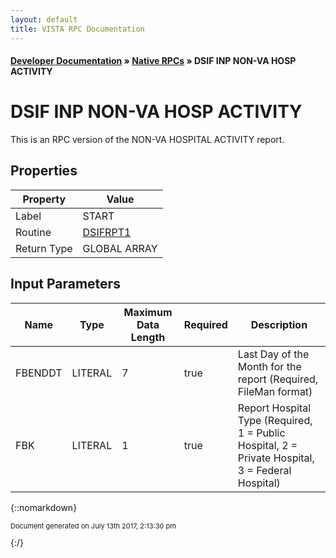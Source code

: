 ```yaml
---
layout: default
title: VISTA RPC Documentation
---
```


#### [Developer Documentation](../index) &#187; [Native RPCs](TableOfContents) &#187; DSIF INP NON-VA HOSP ACTIVITY<br/>
# DSIF INP NON-VA HOSP ACTIVITY

This is an RPC version of the NON-VA HOSPITAL ACTIVITY report.

## Properties

Property | Value
--- | ---
Label | START
Routine | [DSIFRPT1](http://code.osehra.org/dox/Routine_DSIFRPT1_source.html)
Return Type | GLOBAL ARRAY


## Input Parameters

Name | Type | Maximum Data Length | Required | Description
--- | --- | --- | --- | ---
FBENDDT | LITERAL | 7 | true | Last Day of the Month for the report (Required, FileMan format)
FBK | LITERAL | 1 | true | Report Hospital Type (Required, 1 &#x3D; Public Hospital, 2 &#x3D; Private Hospital, 3 &#x3D; Federal Hospital)



{::nomarkdown} <br/><p style="font-size: 11px">Document generated on July 13th 2017, 2:13:30 pm</p>{:/}